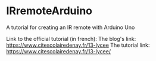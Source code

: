 # IRremoteArduino
A tutorial for creating an IR remote with Arduino Uno

Link to the official tutorial (in french):
The blog's link: https://www.citescolairedenay.fr/13-lycee
The tutorial link: https://www.citescolairedenay.fr/13-lycee/
